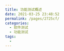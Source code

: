```yaml
---
title: 功能测试概述
date: 2021-03-25 23:48:52
permalink: /pages/2725cf/
categories:
  - 软件测试
  - 功能测试
tags:
  - 
---
```

